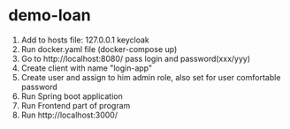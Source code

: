# demo-loan

1. Add to hosts file: 127.0.0.1       keycloak
2. Run docker.yaml file (docker-compose up)
3. Go to http://localhost:8080/ pass login and password(xxx/yyy)
4. Create client with name "login-app"
5. Create user and assign to him admin role, also set for user comfortable password
6. Run Spring boot application
7. Run Frontend part of program
8. Run  http://localhost:3000/
